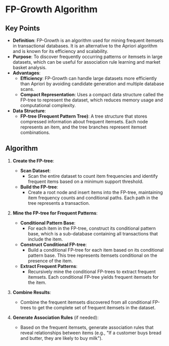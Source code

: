 # FP-Growth Algorithm

## Key Points

- **Definition**: FP-Growth is an algorithm used for mining frequent itemsets in transactional databases. It is an alternative to the Apriori algorithm and is known for its efficiency and scalability.
- **Purpose**: To discover frequently occurring patterns or itemsets in large datasets, which can be useful for association rule learning and market basket analysis.
- **Advantages**:
  - **Efficiency**: FP-Growth can handle large datasets more efficiently than Apriori by avoiding candidate generation and multiple database scans.
  - **Compact Representation**: Uses a compact data structure called the FP-tree to represent the dataset, which reduces memory usage and computational complexity.
- **Data Structure**:
  - **FP-tree (Frequent Pattern Tree)**: A tree structure that stores compressed information about frequent itemsets. Each node represents an item, and the tree branches represent itemset combinations.

## Algorithm

1. **Create the FP-tree**:
   - **Scan Dataset**:
     - Scan the entire dataset to count item frequencies and identify frequent items based on a minimum support threshold.
   - **Build the FP-tree**:
     - Create a root node and insert items into the FP-tree, maintaining item frequency counts and conditional paths. Each path in the tree represents a transaction.
   
2. **Mine the FP-tree for Frequent Patterns**:
   - **Conditional Pattern Base**:
     - For each item in the FP-tree, construct its conditional pattern base, which is a sub-database containing all transactions that include the item.
   - **Construct Conditional FP-tree**:
     - Build a conditional FP-tree for each item based on its conditional pattern base. This tree represents itemsets conditional on the presence of the item.
   - **Extract Frequent Patterns**:
     - Recursively mine the conditional FP-trees to extract frequent itemsets. Each conditional FP-tree yields frequent itemsets for the item.

3. **Combine Results**:
   - Combine the frequent itemsets discovered from all conditional FP-trees to get the complete set of frequent itemsets in the dataset.

4. **Generate Association Rules** (if needed):
   - Based on the frequent itemsets, generate association rules that reveal relationships between items (e.g., "If a customer buys bread and butter, they are likely to buy milk").